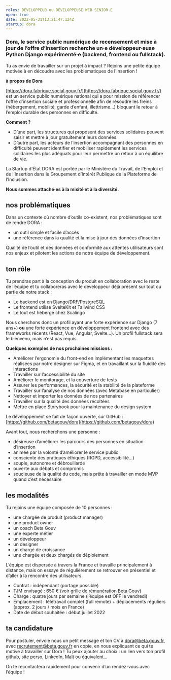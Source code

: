 ```yaml
---
roles: DÉVELOPPEUR ou DÉVELOPPEUSE WEB SENIOR·E
open: true
date: 2022-05-31T13:21:47.124Z
startup: dora
---
```

### Dora, le service public numérique de recensement et mise à jour de l’offre d’insertion recherche un·e développeur·euse Python Django expérimenté·e (backend, frontend ou fullstack).

Tu as envie de travailler sur un projet à impact ? Rejoins une petite équipe motivée à en découdre avec les problématiques de l'insertion !

**à propos de Dora**

[https://dora.fabrique.social.gouv.fr/](https://dora.fabrique.social.gouv.fr/) est un service public numérique national qui a pour mission de référencer l’offre d’insertion sociale et professionnelle afin de résoudre les freins (hébergement, mobilité, garde d’enfant, illettrisme…) bloquant le retour à l’emploi durable des personnes en difficulté.

**Comment ?**

* D’une part, les structures qui proposent des services solidaires peuvent saisir et mettre à jour gratuitement leurs données.
* D’autre part, les acteurs de l’insertion accompagnant des personnes en difficulté peuvent identifier et mobiliser rapidement les services solidaires les plus adéquats pour leur permettre un retour à un équilibre de vie.

La Startup d’État DORA est portée par le Ministère du Travail, de l’Emploi et de l’Insertion dans le Groupement d’Intérêt Publique de la Plateforme de l’Inclusion.

**Nous sommes attaché·es à la mixité et à la diversité.**

## nos problématiques

Dans un contexte où nombre d’outils co-existent, nos problématiques sont de rendre DORA :

* un outil simple et facile d’accès
* une référence dans la qualité et la mise à jour des données d’insertion

Qualité de l’outil et des données et conformité aux attentes utilisateurs sont nos enjeux et pilotent les actions de notre équipe de développement.

## ton rôle

Tu prendras part à la conception du produit en collaboration avec le reste de l’équipe et tu collaboreras avec le développeur déjà présent sur tout ou partie de notre stack :

* Le backend est en Django/DRF/PostgreSQL
* Le frontend utilise SvelteKit et Tailwind CSS
* Le tout est hébergé chez Scalingo

Nous cherchons donc un profil ayant une forte expérience sur Django (7 ans+) **ou** une forte expérience en développement frontend avec des frameworks récents (React, Vue, Angular, Svelte…). Un profil fullstack sera le bienvenu, mais n’est pas requis.

**Quelques exemples de nos prochaines missions :**

* Améliorer l’ergonomie du front-end en implémentant les maquettes réalisées par notre designer sur Figma, et en travaillant sur la fluidité des interactions
* Travailler sur l’accessibilité du site
* Améliorer le monitorage, et la couverture de tests
* Assurer les performances, la sécurité et la stabilité de la plateforme
* Travailler sur l’analyse de nos données (avec Metabase en particulier)
* Nettoyer et importer les données de nos partenaires
* Travailler sur la qualité des données récoltées
* Mettre en place Storybook pour la maintenance du design system

Le développement se fait de façon ouverte, sur GitHub : [https://github.com/betagouv/dora](https://github.com/betagouv/dora)

Avant tout, nous recherchons une personne :

* désireuse d’améliorer les parcours des personnes en situation d’insertion
* animée par la volonté d’améliorer le service public
* consciente des pratiques éthiques (RGPD, accessibilité…)
* souple, autonome et débrouillarde
* ouverte aux débats et compromis
* soucieuse de la qualité du code, mais prête à travailler en mode MVP quand c’est nécessaire

## les modalités

Tu rejoins une équipe composée de 10 personnes :

* une chargée de produit (product manager)
* une product owner
* un coach Beta Gouv
* une experte métier
* un développeur
* un designer
* un chargé de croissance
* une chargée et deux chargés de déploiement

L’équipe est dispersée à travers la France et travaille principalement à distance, mais on essaye de régulièrement se retrouver en présentiel et d’aller à la rencontre des utilisateurs.

* Contrat : indépendant (portage possible)
* TJM envisagé : 650 € (voir [grille de rémunération Beta Gouv](https://doc.incubateur.net/communaute/travailler-a-beta-gouv/recrutement/comment-recruter/observatoire-revenus#la-grille))
* Charge : quatre jours par semaine (l’équipe est OFF le vendredi)
* Emplacement : télétravail complet (full remote) + déplacements réguliers (approx. 2 jours / mois en France)
* Date de début souhaitée : début juillet 2022

## ta candidature

Pour postuler, envoie nous un petit message et ton CV à [dora@beta.gouv.fr](mailto:dora@beta.gouv.fr?cc=recrutement@beta.gouv.fr&subject=candidature%20dev%20senior), avec recrutement@beta.gouv.fr en copie, en nous expliquant ce qui te motive à travailler sur Dora ! Tu peux ajouter au choix : un lien vers ton profil github, site perso, LinkedIn, Malt ou équivalent…

On te recontactera rapidement pour convenir d’un rendez-vous avec l’équipe ! 